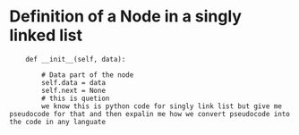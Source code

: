 # Definition of a Node in a singly linked list
```class Node:
    def __init__(self, data):
        
        # Data part of the node
        self.data = data   
        self.next = None    
        # this is quetion 
        we know this is python code for singly link list but give me pseudocode for that and then expalin me how we convert pseudocode into the code in any languate
```